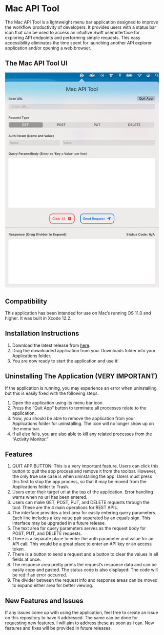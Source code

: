 # Mac API Tool
The Mac API Tool is a lightweight menu bar application designed to improve the workflow productivity of developers. It provides users with a status bar icon that can be used to access an intuitive Swift user interface for exploring API endpoints and performing simple requests. This easy accessibility eliminates the time spent for launching another API explorer application and/or opening a web browser.

## The Mac API Tool UI
![alt text](readme-images/gui-screenshot.png)

## Compatibility
This application has been intended for use on Mac’s running OS 11.0 and higher. It was built in Xcode 12.2.

## Installation Instructions
1. Download the latest release from [here](https://github.com/sjgutta/mac-api-tool/releases/latest/download/Mac-api-tool.app.zip).
2. Drag the downloaded application from your Downloads folder into your Applications folder.
3. You are now ready to start the application and use it!

## Uninstalling The Application (VERY IMPORTANT)
If the application is running, you may experience an error when uninstalling but this is easily fixed with the following steps.
1. Open the application using its menu bar icon.
2. Press the “Quit App” button to terminate all processes relate to the application.
3. Now, you should be able to remove the application from your Applications folder for uninstalling. The icon will no longer show up on the menu bar.
4. If all else fails, you are also able to kill any related processes from the “Activity Monitor.”

## Features
1. QUIT APP BUTTON: This is a very important feature. Users can click this button to quit the app process and remove it from the toolbar. However, the only true use case is when uninstalling the app. Users must press this first to stop the app process, so that it may be moved from the Applications folder to Trash.
2. Users enter their target url at the top of the application. Error handling warns when no url has been entered.
3. Users can make GET, POST, PUT, and DELETE requests through the tool. These are the 4 main operations for REST APIs.
4. The interface provides a text area for easily entering query parameters. Each line includes a key value pair separated by an equals sign. This interface may be upgraded in a future release.
5. The text area for query parameters serves as the request body for POST, PUT, and DELETE requests.
6. There is a separate place to enter the auth parameter and value for an API call. This would be a great place to enter an API key or an access token.
7. There is a button to send a request and a button to clear the values in all fields at once.
8. The response area pretty prints the request’s response data and can be easily copy and pasted. The status code is also displayed. The code will be red if an error occurred.
9. The divider between the request info and response areas can be moved to expand either area for better viewing.

## New Features and Issues
If any issues come up with using the application, feel free to create an issue on this repository to have it addressed. The same can be done for requesting new features. I will aim to address these as soon as I can. New features and fixes will be provided in future releases.
